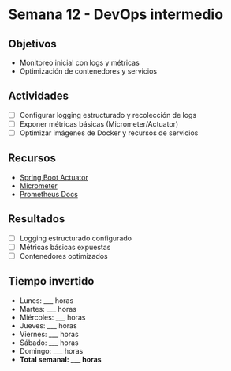 # Semana 12 - DevOps intermedio

## Objetivos
- Monitoreo inicial con logs y métricas
- Optimización de contenedores y servicios

## Actividades
- [ ] Configurar logging estructurado y recolección de logs
- [ ] Exponer métricas básicas (Micrometer/Actuator)
- [ ] Optimizar imágenes de Docker y recursos de servicios

## Recursos
- [Spring Boot Actuator](https://docs.spring.io/spring-boot/docs/current/actuator-api/htmlsingle/)
- [Micrometer](https://micrometer.io/)
- [Prometheus Docs](https://prometheus.io/docs/introduction/overview/)

## Resultados
- [ ] Logging estructurado configurado
- [ ] Métricas básicas expuestas
- [ ] Contenedores optimizados

## Tiempo invertido
- Lunes: ___ horas
- Martes: ___ horas
- Miércoles: ___ horas
- Jueves: ___ horas
- Viernes: ___ horas
- Sábado: ___ horas
- Domingo: ___ horas
- **Total semanal: ___ horas**
